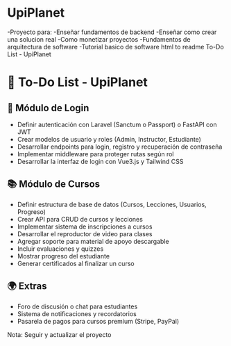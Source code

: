# UpiPlanet
-Proyecto para:
-Enseñar fundamentos de backend
-Enseñar como crear una solucion real
-Como monetizar proyectos
-Fundamentos de arquitectura de software
-Tutorial basico de software
html to readme To-Do List - UpiPlanet

🚀 To-Do List - UpiPlanet
=========================

🔐 Módulo de Login
------------------

*   Definir autenticación con Laravel (Sanctum o Passport) o FastAPI con JWT
*   Crear modelos de usuario y roles (Admin, Instructor, Estudiante)
*   Desarrollar endpoints para login, registro y recuperación de contraseña
*   Implementar middleware para proteger rutas según rol
*   Desarrollar la interfaz de login con Vue3.js y Tailwind CSS

📚 Módulo de Cursos
-------------------

*   Definir estructura de base de datos (Cursos, Lecciones, Usuarios, Progreso)
*   Crear API para CRUD de cursos y lecciones
*   Implementar sistema de inscripciones a cursos
*   Desarrollar el reproductor de video para clases
*   Agregar soporte para material de apoyo descargable
*   Incluir evaluaciones y quizzes
*   Mostrar progreso del estudiante
*   Generar certificados al finalizar un curso

🌍 Extras
---------

*   Foro de discusión o chat para estudiantes
*   Sistema de notificaciones y recordatorios
*   Pasarela de pagos para cursos premium (Stripe, PayPal)

Nota: Seguir y actualizar el proyecto
